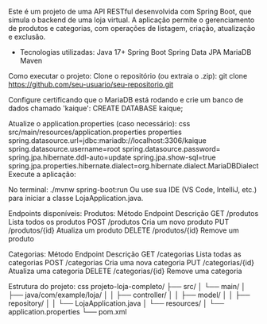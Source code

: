 Este é um projeto de uma API RESTful desenvolvida com Spring Boot, que simula o backend de uma loja virtual. A aplicação permite o gerenciamento de produtos e categorias, com operações de listagem, criação, atualização e exclusão.

- Tecnologias utilizadas:
  Java 17+
Spring Boot
Spring Data JPA
MariaDB
Maven

Como executar o projeto:
Clone o repositório (ou extraia o .zip):
git clone https://github.com/seu-usuario/seu-repositorio.git

Configure certificando que o MariaDB está rodando e crie um banco de dados chamado 'kaique':
CREATE DATABASE kaique;

Atualize o application.properties (caso necessário):
css
src/main/resources/application.properties
properties
spring.datasource.url=jdbc:mariadb://localhost:3306/kaique
spring.datasource.username=root
spring.datasource.password=
spring.jpa.hibernate.ddl-auto=update
spring.jpa.show-sql=true
spring.jpa.properties.hibernate.dialect=org.hibernate.dialect.MariaDBDialect
Execute a aplicação:

No terminal:
./mvnw spring-boot:run
Ou use sua IDE (VS Code, IntelliJ, etc.) para iniciar a classe LojaApplication.java.

Endpoints disponíveis:
Produtos:
Método	Endpoint	Descrição
GET	/produtos	Lista todos os produtos
POST	/produtos	Cria um novo produto
PUT	/produtos/{id}	Atualiza um produto
DELETE	/produtos/{id}	Remove um produto

Categorias:
Método	Endpoint	Descrição
GET	/categorias	Lista todas as categorias
POST	/categorias	Cria uma nova categoria
PUT	/categorias/{id}	Atualiza uma categoria
DELETE	/categorias/{id}	Remove uma categoria

Estrutura do projeto:
css
projeto-loja-completo/
├── src/
│   └── main/
│       ├── java/com/example/loja/
│       │   ├── controller/
│       │   ├── model/
│       │   ├── repository/
│       │   └── LojaApplication.java
│       └── resources/
│           └── application.properties
└── pom.xml
